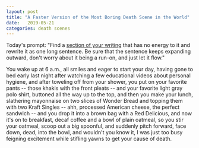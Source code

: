 ```yaml
---
layout: post
title: "A Faster Version of the Most Boring Death Scene in the World"
date:   2019-05-21
categories: death scenes
---
```

Today's prompt: "Find a [section of your writing](https://yuhdead.com/death/scenes/2019/04/24/bad-character/) that has no energy to it and rewrite it as one long sentence. Be sure that the sentence keeps expanding outward, don't worry about it being a run-on, and just let it flow." 

You wake up at 6 a.m., all smiles and eager to start your day, having gone to bed early last night after watching a few educational videos about personal hygiene, and after toweling off from your shower, you put on your favorite pants -- those khakis with the front pleats -- and your favorite light gray polo shirt, buttoned all the way up to the top, and then you make your lunch, slathering mayonnaise on two slices of Wonder Bread and topping them with two Kraft Singles -- ahh, processed American cheese, the perfect sandwich -- and you drop it into a brown bag with a Red Delicious, and now it's on to breakfast, decaf coffee and a bowl of plain oatmeal, so you stir your oatmeal, scoop out a big spoonful, and suddenly pitch forward, face down, dead, into the bowl, and wouldn't you know it, I was just too busy feigning excitement while stifling yawns to get your cause of death.

